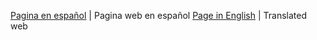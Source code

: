 [Pagina en español](web.html) | Pagina web en español
[Page in English](webi.html) | Translated web
